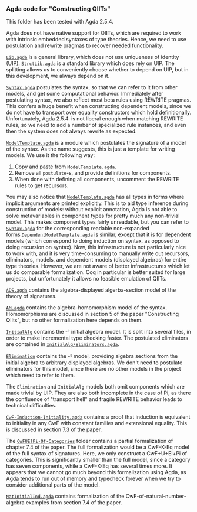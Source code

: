 
### Agda code for "Constructing QIITs"

This folder has been tested with Agda 2.5.4.

Agda does not have native support for QIITs, which are required to
work with intrinsic embedded syntaxes of type theories. Hence, we need
to use postulation and rewrite pragmas to recover needed functionality.

[`Lib.agda`](Lib.agda) is a general library, which does not use
uniqueness of identity (UIP). [`StrctLib.agda`](StrictLib.agda) is a
standard library which does rely on UIP. The splitting allows us to
conveniently choose whether to depend on UIP, but in this development,
we always depend on it.

[`Syntax.agda`](Syntax.agda) postulates the syntax, so that we can
refer to it from other models, and get some computational behavior.
Immediately after postulating syntax, we also reflect most beta rules
using REWRITE pragmas. This confers a huge benefit when constructing
dependent models, since we do not have to transport over equality
constructors which hold definitionally. Unfortunately, Agda 2.5.4. is
not liberal enough when matching REWRITE rules, so we need to add a
number of specialized rule instances, and even then the system does
not always rewrite as expected.

[`ModelTemplate.agda`](ModelTemplate.agda) is a module which postulates
the signature of a model of the syntax. As the name suggests,
this is just a template for writing models. We use it the following way:

1. Copy and paste from `ModelTemplate.agda`.
2. Remove all `postulate`-s, and provide definitions for components.
3. When done with defining all components, uncomment the REWRITE rules
   to get recursors.

You may also notice that [`ModelTemplate.agda`](ModelTemplate.agda)
has all types in forms where implicit arguments are printed
explicitly. This is to aid type inference during construction of
models: without explicit annotation, Agda is not able to solve
metavariables in component types for pretty much any non-trivial
model. This makes component types fairly unreadable, but you can refer
to [`Syntax.agda`](Syntax.agda) for the corresponding readable
non-expanded
forms.[`DependentModelTemplate.agda`](DependentModelTemplate.agda) is
similar, except that it is for dependent models (which correspond to
doing induction on syntax, as opposed to doing recursion on syntax).
Now, this infrastructure is not particularly nice to work with, and it
is very time-consuming to manually write out recursors, eliminators,
models, and dependent models (displayed algebras) for entire type
theories. However, we are not aware of better infrastructures which
let us do comparable formalization. Coq in particular is better suited
for large projects, but unfortunately it allows no feasible emulation
of QIITs.

[`ADS.agda`](ADS.agda) contains the algebra-displayed algerba-section
model of the theory of signatures.

[`AM.agda`](AM.agda) contains the algebra-homomorphism model of the
syntax. Homomorphisms are discussed in section 5 of the paper
"Constructing QIIts", but no other formalization here depends on them.

[`InitialAlg`](InitialAlg) contains the -ᶜ initial algebra model. It is
split into several files, in order to make incremental type checking
faster. The postulated eliminators are contained in
[`InitialAlg/Eliminators.agda`](InitialAlg/Eliminators.agda).

[`Elimination`](Elimination) contains the -ᴱ model, providing algebra
sections from the initial algebra to arbitrary displayed algebras. We
don't need to postulate eliminators for this model, since there are no
other models in the project which need to refer to them.

The `Elimination` and `InitialAlg` models both omit components which
are made trivial by UIP. They are also both incomplete in the case of
Pi, as there the confluence of "transport hell" and fragile REWRITE
behavior leads to technical difficulties.

[`CwF-Induction-Initiality.agda`](CwF-Induction-Initiality.agda)
contains a proof that induction is equivalent to initiality in any CwF
with constant families and extensional equality. This is discussed
in section 7.3 of the paper.

The [`CwFUElPi-Of-Categories`](CwFUElPi-Of-Categories) folder contains
a partial formalization of chapter 7.4 of the paper. The full
formalization would be a CwF-K-Eq model of the full syntax of
signatures. Here, we only construct a CwF+U+El+Pi of categories. This
is significantly smaller than the full model, since a category has
seven components, while a CwF-K-Eq has several times more. It appears
that we cannot go much beyond this formalization using Agda, as
Agda tends to run out of memory and typecheck forever when we try to
consider additional parts of the model.

[`NatInitialInd.agda`](NatInitialInd.agda) contains formalization of
the CwF-of-natural-number-algebra examples from section 7.4 of the
paper.
